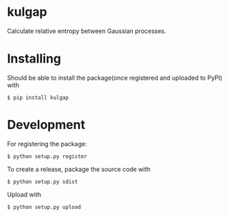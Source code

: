 # kulgap

Calculate relative entropy between Gaussian processes.

# Installing

Should be able to install the package(once registered and uploaded to PyPI) with

```
$ pip install kulgap
```

# Development

For registering the package:

```
$ python setup.py register
```

To create a release, package the source code with

```
$ python setup.py sdist
```

Upload with

```
$ python setup.py upload
```
